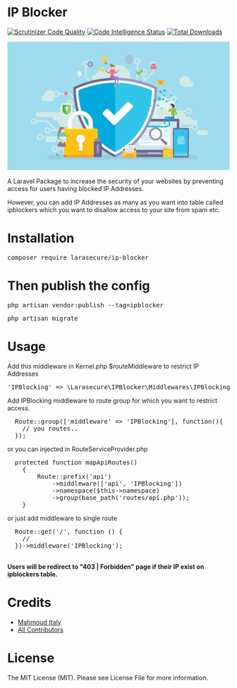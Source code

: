 # IP Blocker
[![Scrutinizer Code Quality](https://scrutinizer-ci.com/g/Mahmoud-Italy/LaraSecure-IPBlocker/badges/quality-score.png?b=master)](https://scrutinizer-ci.com/g/Mahmoud-Italy/LaraSecure-IPBlocker/?branch=master)
[![Code Intelligence Status](https://scrutinizer-ci.com/g/Mahmoud-Italy/LaraSecure-IPBlocker/badges/code-intelligence.svg?b=master)](https://scrutinizer-ci.com/code-intelligence)
<a href="https://packagist.org/packages/larasecure/ip-blocker"><img src="https://poser.pugx.org/larasecure/ip-blocker/d/total.svg" alt="Total Downloads"></a>

![ib-blocker](ip-blocker.jpg)

A Laravel Package to increase the security of your websites by preventing access for users having blocked IP Addresses.

However, you can add IP Addresses as many as you want into table called ipblockers which you want to disallow access to your site from spam etc.

# Installation
<pre>composer require larasecure/ip-blocker</pre>

# Then publish the config
<pre>php artisan vendor:publish --tag=ipblocker</pre>
<pre>php artisan migrate</pre>


# Usage
Add this middleware in Kernel.php $routeMiddleware to restrict IP Addresses

<pre>'IPBlocking' => \Larasecure\IPBlocker\Middlewares\IPBlocking::class</pre>

Add IPBlocking middleware to route group for which you want to restrict access.
<pre>
  Route::group(['middleware' => 'IPBlocking'], function(){
    // you routes..
  });
</pre>
or you can injected in RouteServiceProvider.php
<pre>
  protected function mapApiRoutes()
    {
        Route::prefix('api')
            ->middleware(['api', 'IPBlocking'])
            ->namespace($this->namespace)
            ->group(base_path('routes/api.php'));
    }
</pre>

or just add middleware to single route
<pre>
  Route::get('/', function () {
    //
  })->middleware('IPBlocking');
</pre>
<br/>
<b>Users will be redirect to "403 | Forbidden" page if their IP exist on ipblockers table.</b>

# Credits

  <ul>
    <li><a href="https://github.com/Mahmoud-Italy">Mahmoud Italy</a></li>
    <li><a href="https://github.com/Mahmoud-Italy/Larasecure-ipblocker/graphs/contributors">All Contributors</a></li>
  </ul>

# License
The MIT License (MIT). Please see License File for more information.